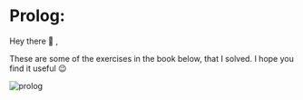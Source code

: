 # Prolog:

Hey there 👋 ,

These are some of the exercises in the book below, that I solved. I hope you find it useful 😉

![prolog](https://github.com/soheila-Hesaraki/prolog/assets/18436338/3ebfd15f-9171-4570-b444-3e861dd94e23)
